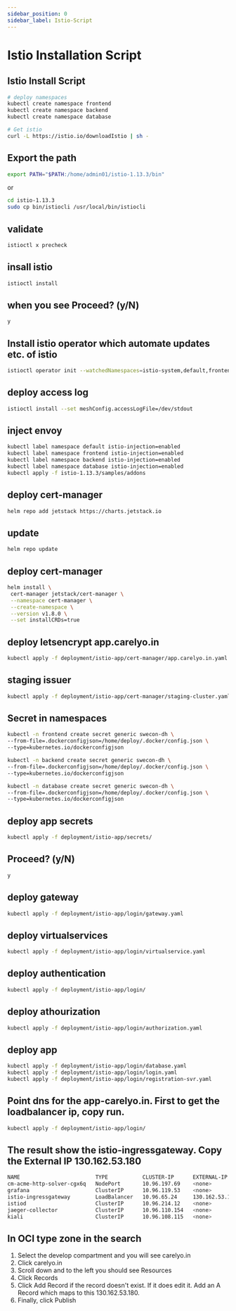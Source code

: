 ```yaml
---
sidebar_position: 0
sidebar_label: Istio-Script
---
```

# Istio Installation Script

## Istio Install Script

```bash
# deploy namespaces
kubectl create namespace frontend
kubectl create namespace backend
kubectl create namespace database
```

```bash
# Get istio
curl -L https://istio.io/downloadIstio | sh -
```
## Export the path
```bash
export PATH="$PATH:/home/admin01/istio-1.13.3/bin"
```
 or 

```bash
cd istio-1.13.3
sudo cp bin/istiocli /usr/local/bin/istiocli
```


## validate
```bash
istioctl x precheck
```

## insall istio
```bash
istioctl install
```

## when you see Proceed? (y/N)
```bash 
y
```

## Install istio operator which automate updates etc. of istio 
```bash
istioctl operator init --watchedNamespaces=istio-system,default,frontend,backend,database
```

## deploy access log
```bash
istioctl install --set meshConfig.accessLogFile=/dev/stdout
```

## inject envoy
```bash
kubectl label namespace default istio-injection=enabled
kubectl label namespace frontend istio-injection=enabled
kubectl label namespace backend istio-injection=enabled
kubectl label namespace database istio-injection=enabled
kubectl apply -f istio-1.13.3/samples/addons
```

## deploy cert-manager
```bash
helm repo add jetstack https://charts.jetstack.io
```

## update
```bash
helm repo update
```

## deploy cert-manager
```bash
helm install \
 cert-manager jetstack/cert-manager \
 --namespace cert-manager \
 --create-namespace \
 --version v1.8.0 \
 --set installCRDs=true
```

## deploy letsencrypt app.carelyo.in
```bash
kubectl apply -f deployment/istio-app/cert-manager/app.carelyo.in.yaml
```

## staging issuer
```bash
kubectl apply -f deployment/istio-app/cert-manager/staging-cluster.yaml
```

## Secret in namespaces
```bash
kubectl -n frontend create secret generic swecon-dh \
--from-file=.dockerconfigjson=/home/deploy/.docker/config.json \
--type=kubernetes.io/dockerconfigjson

kubectl -n backend create secret generic swecon-dh \
--from-file=.dockerconfigjson=/home/deploy/.docker/config.json \
--type=kubernetes.io/dockerconfigjson

kubectl -n database create secret generic swecon-dh \
--from-file=.dockerconfigjson=/home/deploy/.docker/config.json \
--type=kubernetes.io/dockerconfigjson
```

## deploy app secrets
```bash
kubectl apply -f deployment/istio-app/secrets/
```

## Proceed? (y/N) 
```bash
y
```

## deploy gateway
```bash
kubectl apply -f deployment/istio-app/login/gateway.yaml
```

## deploy virtualservices
```bash
kubectl apply -f deployment/istio-app/login/virtualservice.yaml
```

## deploy authentication
```bash
kubectl apply -f deployment/istio-app/login/
```

## deploy athourization
```bash
kubectl apply -f deployment/istio-app/login/authorization.yaml
```

## deploy app
```bash
kubectl apply -f deployment/istio-app/login/database.yaml
kubectl apply -f deployment/istio-app/login/login.yaml
kubectl apply -f deployment/istio-app/login/registration-svr.yaml
```
## Point dns for the app-carelyo.in. First to get the loadbalancer ip, copy run.
```bash
kubectl apply -f deployment/istio-app/login/
```
## The result show the istio-ingressgateway. Copy the External IP 130.162.53.180
```bash
NAME                        TYPE           CLUSTER-IP      EXTERNAL-IP      PORT(S)                                      AGE
cm-acme-http-solver-cgx6q   NodePort       10.96.197.69    <none>           8089:31892/TCP                               12m
grafana                     ClusterIP      10.96.119.53    <none>           3000/TCP                                     16m
istio-ingressgateway        LoadBalancer   10.96.65.24     130.162.53.180   15021:31203/TCP,80:32045/TCP,443:30191/TCP   25m
istiod                      ClusterIP      10.96.214.12    <none>           15010/TCP,15012/TCP,443/TCP,15014/TCP        26m
jaeger-collector            ClusterIP      10.96.110.154   <none>           14268/TCP,14250/TCP,9411/TCP                 16m
kiali                       ClusterIP      10.96.108.115   <none>           20001/TCP,9090/TCP                           16m
```

## In OCI type zone in the search
1. Select the develop compartment and you will see carelyo.in
2. Click carelyo.in
3. Scroll down and to the left you should see Resources
4. Click Records
5. Click Add Record if the record doesn't exist. If it does edit it. Add an A Record which maps to this 130.162.53.180. 
6. Finally, click Publish

